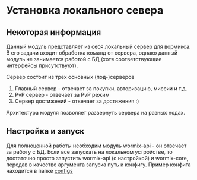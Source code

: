 ﻿# Установка локального севера

## Некоторая информация

Данный модуль представляет из себя локальный сервер для вормикса.
В его задачи входит обработка команд от сервера, 
однако данный модуль не занимается работой с БД (хотя соответствующие интерфейсы присутствуют).

Сервер состоит из трех основных (под-)серверов
1. Главный сервер - отвечает за покупки, авторизацию, миссии и т.д.
2. PvP сервер - отвечает за PvP режим
3. Сервер достижений - отвечает за достижения :)

Архитектура модуля позволяет развернуть сервера на разных нодах.

## Настройка и запуск

Для полноценной работы необходим модуль wormix-api - он отвечает за работу с БД.
Если все запускать на локальном устройстве, 
то достаточно просто запустить wormix-api (c настройкой) и wormix-core, 
передав в качестве аргумента запуска путь к конфигу.
Пример конфига находится в папке [configs](../configs/network_example.json)

